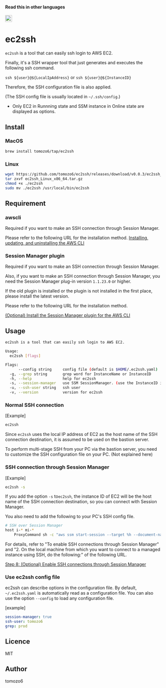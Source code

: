  #### Read this in other languages

<kbd>[<img title="日本語" alt="日本語" src="https://cdn.staticaly.com/gh/hjnilsson/country-flags/master/svg/jp.svg" width="22">](/README.ja.md)</kbd>

# ec2ssh

`ec2ssh` is a tool that can easily ssh login to AWS EC2.

Finally, it's a SSH wrapper tool that just generates and executes the following ssh command.

`ssh ${user}@${LocalIpAddress}` or `ssh ${user}@${InstanceID}`

Therefore, the SSH configuration file is also applied.

(The SSH config file is usually located in `~/.ssh/config`.)

- Only EC2 in Runnning state and SSM instance in Online state are displayed as options.


## Install

### MacOS

```bash
brew install tomozo6/tap/ec2ssh
```

### Linux

```bash
wget https://github.com/tomozo6/ec2ssh/releases/download/v0.0.3/ec2ssh_Linux_x86_64.tar.gz
tar zxvf ec2ssh_Linux_x86_64.tar.gz
chmod +x ./ec2ssh
sudo mv ./ec2ssh /usr/local/bin/ec2ssh
```

## Requirement

### awscli

Required if you want to make an SSH connection through Session Manager.

Please refer to the following URL for the installation method.
[Installing, updating, and uninstalling the AWS CLI](https://docs.aws.amazon.com/ja_jp/cli/latest/userguide/cli-chap-install.html)

### Session Manager plugin

Required if you want to make an SSH connection through Session Manager.

Also, if you want to make an SSH connection through Session Manager, you need the Session Manager plug-in version `1.1.23.0` or higher.

If the old plugin is installed or the plugin is not installed in the first place, please install the latest version.

Please refer to the following URL for the installation method.

[(Optional) Install the Session Manager plugin for the AWS CLI](https://docs.aws.amazon.com/systems-manager/latest/userguide/session-manager-working-with-install-plugin.html)

## Usage

```bash
ec2ssh is a tool that can easily ssh login to AWS EC2.

Usage:
  ec2ssh [flags]

Flags:
      --config string     config file (default is $HOME/.ec2ssh.yaml)
  -g, --grep string       grep word for InstanceName or InstanceID
  -h, --help              help for ec2ssh
  -s, --session-manager   use SSM SessionManager. (use the InstanceID instead of IpAddress.)
  -u, --ssh-user string   ssh user
  -v, --version           version for ec2ssh
```

### Normal SSH connection

[Example]

```bash
ec2ssh
```

Since `ec2ssh` uses the local IP address of EC2 as the host name of the SSH connection destination, it is assumed to be used on the bastion server.

To perform multi-stage SSH from your PC via the bastion server, you need to customize the SSH configuration file on your PC. (Not explained here)

### SSH connection through Session Manager

[Example]

```bash
ec2ssh -s
```

If you add the option `-s` to`ec2ssh`, the instance ID of EC2 will be the host name of the SSH connection destination, so you can connect with Session Manager.

You also need to add the following to your PC's SSH config file.

```bash
# SSH over Session Manager
host i-* mi-*
    ProxyCommand sh -c "aws ssm start-session --target %h --document-name AWS-StartSSHSession --parameters 'portNumber=%p'"
```

For details, refer to "To enable SSH connections through Session Manager" and "2. On the local machine from which you want to connect to a managed instance using SSH, do the following:" of the following URL.

[Step 8: (Optional) Enable SSH connections through Session Manager](https://docs.aws.amazon.com/ja_jp/systems-manager/latest/userguide/session-manager-getting-started-enable-ssh-connections.html)

### Use ec2ssh config file

ec2ssh can describe options in the configuration file. By default, `~/.ec2ssh.yaml` is automatically read as a configuration file.
You can also use the option `--config` to load any configuration file.

[example]

```yaml
session-manager: true
ssh-user: tomozo6
grep: prod
```

## Licence

MIT

## Author

tomozo6


